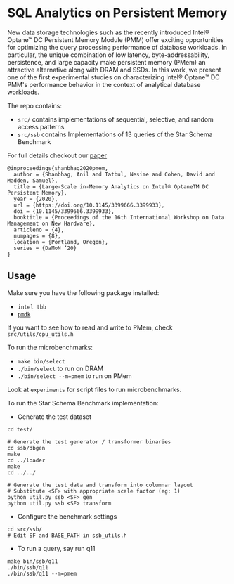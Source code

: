 # SQL Analytics on Persistent Memory

New data storage technologies such as the recently introduced Intel® Optane™ DC Persistent Memory Module (PMM) offer exciting opportunities for optimizing the query processing performance of database workloads. In particular, the unique combination of low latency, byte-addressability, persistence, and large capacity make persistent memory (PMem) an attractive alternative along with DRAM and SSDs. In this work, we present one of the first experimental studies on characterizing Intel® Optane™ DC PMM's performance behavior in the context of analytical database workloads. 

The repo contains:

* `src/` contains implementations of sequential, selective, and random access patterns
* `src/ssb` contains Implementations of 13 queries of the Star Schema Benchmark

For full details checkout our [paper](http://anilshanbhag.in/static/papers/pmem_damon20.pdf)

```
@inproceedings{shanbhag2020pmem,
  author = {Shanbhag, Anil and Tatbul, Nesime and Cohen, David and Madden, Samuel},
  title = {Large-Scale in-Memory Analytics on Intel® OptaneTM DC Persistent Memory},
  year = {2020},
  url = {https://doi.org/10.1145/3399666.3399933},
  doi = {10.1145/3399666.3399933},
  booktitle = {Proceedings of the 16th International Workshop on Data Management on New Hardware},
  articleno = {4},
  numpages = {8},
  location = {Portland, Oregon},
  series = {DaMoN ’20}
}
```

Usage
----

Make sure you have the following package installed:

* `intel tbb`
* [`pmdk`](https://github.com/pmem/pmdk)

If you want to see how to read and write to PMem, check `src/utils/cpu_utils.h`

To run the microbenchmarks:

* `make bin/select`
* `./bin/select` to run on DRAM
* `./bin/select --m=pmem` to run on PMem

Look at `experiments` for script files to run microbenchmarks.

To run the Star Schema Benchmark implementation:

* Generate the test dataset

```
cd test/

# Generate the test generator / transformer binaries
cd ssb/dbgen
make
cd ../loader
make 
cd ../../

# Generate the test data and transform into columnar layout
# Substitute <SF> with appropriate scale factor (eg: 1)
python util.py ssb <SF> gen
python util.py ssb <SF> transform
```

* Configure the benchmark settings
```
cd src/ssb/
# Edit SF and BASE_PATH in ssb_utils.h
```

* To run a query, say run q11
```
make bin/ssb/q11
./bin/ssb/q11 
./bin/ssb/q11 --m=pmem
```

